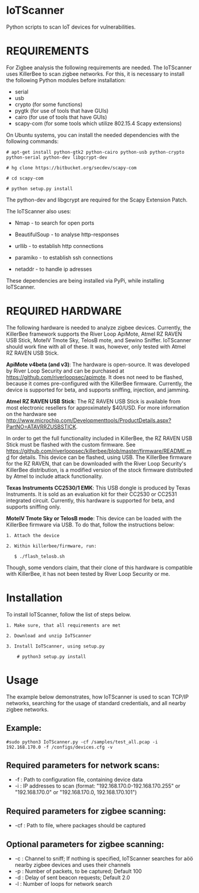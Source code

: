 # IoTScanner
Python scripts to scan IoT devices for vulnerabilities.


# REQUIREMENTS
For Zigbee analysis the following requirements are needed. 
The IoTScanner uses KillerBee to scan zigbee networks.
For this, it is necessary to install the following Python modules before installation:

- serial
- usb
- crypto (for some functions)
- pygtk (for use of tools that have GUIs)
- cairo (for use of tools that have GUIs)
-  scapy-com (for some tools which utilize 802.15.4 Scapy extensions)

On Ubuntu systems, you can install the needed dependencies with the following commands:

    # apt-get install python-gtk2 python-cairo python-usb python-crypto python-serial python-dev libgcrypt-dev

    # hg clone https://bitbucket.org/secdev/scapy-com

    # cd scapy-com

    # python setup.py install

The python-dev and libgcrypt are required for the Scapy Extension Patch.

The IoTScanner also uses:

- Nmap - to search for open ports

- BeautifulSoup - to analyse http-responses

- urllib - to establish http connections

- paramiko - to establish ssh connections

- netaddr - to handle ip adresses

These dependencies are being installed via PyPi, while installing IoTScanner.


# REQUIRED HARDWARE
The following hardware is needed to analyze zigbee devices.
Currently, the KillerBee framework supports the River Loop ApiMote, Atmel RZ RAVEN USB Stick, MoteIV Tmote Sky, TelosB mote, and Sewino Sniffer.
IoTScanner should work fine with all of these. It was, however, only tested with Atmel RZ RAVEN USB Stick. 

**ApiMote v4beta (and v3)**:
The hardware is open-source. It was developed by River Loop Security and can be purchased at https://github.com/riverloopsec/apimote.
It does not need to be flashed, because it comes pre-configured with the KillerBee firmware.
Currently, the device is supported for beta, and supports sniffing, injection, and jamming.

**Atmel RZ RAVEN USB Stick**:
The RZ RAVEN USB Stick is available from most electronic resellers for approximately $40/USD.
For more information on the hardware see http://www.microchip.com/Developmenttools/ProductDetails.aspx?PartNO=ATAVRRZUSBSTICK.

In order to get the full functionality included in KillerBee, the RZ RAVEN USB Stick must be flashed with the custom firmware. See https://github.com/riverloopsec/killerbee/blob/master/firmware/README.md for details.
This device can be flashed, using USB.
The KillerBee firmware for the RZ RAVEN, that can be downloaded with the River Loop Security's KillerBee distribution, is a modified version of the stock firmware distributed by Atmel to include attack functionality.

**Texas Instruments CC2530/1 EMK**:
This USB dongle is produced by Texas Instruments. It is sold as an evaluation kit for their CC2530 or CC2531 integrated circuit.
Currently, this hardware is supported for beta, and supports sniffing only.

**MoteIV Tmote Sky or TelosB mode**:
This device can be loaded with the KillerBee firmware via USB. 
To do that, follow the instructions below:
    
    1. Attach the device
    
    2. Within killerbee/firmware, run:
    
       $ ./flash_telosb.sh
 
Though, some vendors claim, that their clone of this hardware is compatible with KillerBee, it has not been tested by River Loop Security or me.


# Installation

To install IoTScanner, follow the list of steps below.

    1. Make sure, that all requirements are met
    
    2. Download and unzip IoTScanner
    
    3. Install IoTScanner, using setup.py
    
        # python3 setup.py install

# Usage

The example below demonstrates, how IoTScanner is used to scan TCP/IP networks, searching for the usage of standard credentials, and all nearby zigbee networks.


Example:
-
    #sudo python3 IoTScanner.py -cf /samples/test_all.pcap -i 192.168.170.0 -f /configs/devices.cfg -v

Required parameters for network scans:
-
- -f : Path to configuration file, containing device data
- -i : IP addresses to scan (format: "192.168.170.0-192.168.170.255" or "192.168.170.0" or "192.168.170.0, 192.168.170.101")

Required parameters for zigbee scanning:
-
- -cf : Path to file, where packages should be captured

Optional parameters for zigbee scanning:
-
- -c : Channel to sniff; If nothing is specified, IoTScanner searches for aöö nearby zigbee devices and uses their channels
- -p : Number of packets, to be captured; Default 100
- -d : Delay of sent beacon requests; Default 2.0
- -l : Number of loops for network search






